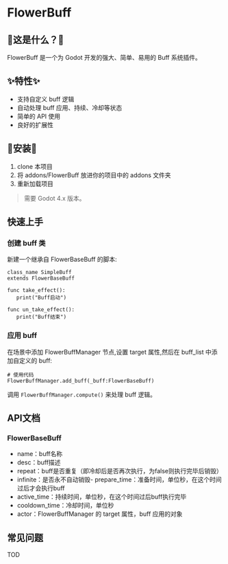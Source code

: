 # FlowerBuff

## 🤔这是什么？🤔

FlowerBuff 是一个为 Godot 开发的强大、简单、易用的 Buff 系统插件。

## ✨特性✨

- 支持自定义 buff 逻辑
- 自动处理 buff 应用、持续、冷却等状态
- 简单的 API 使用
- 良好的扩展性

## 🫡安装🫡

1. clone 本项目
2. 将 addons/FlowerBuff 放进你的项目中的 addons 文件夹
3. 重新加载项目

> 需要 Godot 4.x 版本。

## 快速上手

### 创建 buff 类

新建一个继承自 FlowerBaseBuff 的脚本:

```gdscript
class_name SimpleBuff 
extends FlowerBaseBuff

func take_effect():
   print("Buff启动")

func un_take_effect():
   print("Buff结束")
```

### 应用 buff

在场景中添加 FlowerBuffManager 节点,设置 target 属性,然后在 buff_list 中添加自定义的 buff:

```gdscript
# 使用代码
FlowerBuffManager.add_buff(_buff:FlowerBaseBuff)
```

调用 `FlowerBuffManager.compute()` 来处理 buff 逻辑。

## API文档

### FlowerBaseBuff

- name：buff名称
- desc：buff描述
- repeat：buff是否重复（即冷却后是否再次执行，为false则执行完毕后销毁）
- infinite：是否永不自动销毁- prepare_time：准备时间，单位秒，在这个时间过后才会执行buff
- active_time：持续时间，单位秒，在这个时间过后buff执行完毕
- cooldown_time：冷却时间，单位秒
- actor：FlowerBuffManager 的 target 属性，buff 应用的对象

## 常见问题

TOD
